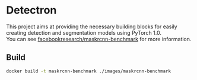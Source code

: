 # Detectron  
This project aims at providing the necessary building blocks for easily creating detection and segmentation models using PyTorch 1.0.  
You can see [facebookresearch/maskrcnn-benchmark](https://github.com/facebookresearch/maskrcnn-benchmark) for more information.  

## Build   
```bash
docker build -t maskrcnn-benchmark ./images/maskrcnn-benchmark
```
